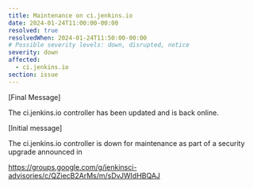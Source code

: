 ```yaml
---
title: Maintenance on ci.jenkins.io
date: 2024-01-24T11:00:00-00:00
resolved: true
resolvedWhen: 2024-01-24T11:50:00-00:00
# Possible severity levels: down, disrupted, notice
severity: down
affected:
  - ci.jenkins.io
section: issue
---
```


[Final Message]

The ci.jenkins.io controller has been updated and is back online.

[Initial message]

The ci.jenkins.io controller is down for maintenance as part of a security upgrade announced in

https://groups.google.com/g/jenkinsci-advisories/c/QZiecB2ArMs/m/sDvJWIdHBQAJ
